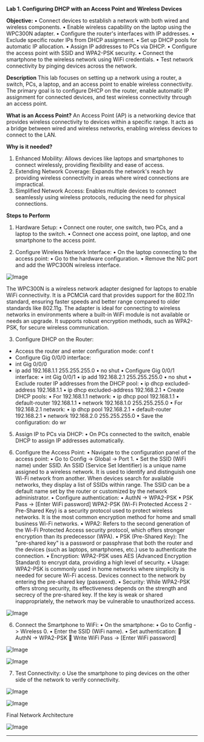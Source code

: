 **Lab 1. Configuring DHCP with an Access Point and Wireless Devices**

**Objective:**
•	Connect devices to establish a network with both wired and wireless components.
•	Enable wireless capability on the laptop using the WPC300N adapter.
•	Configure the router's interfaces with IP addresses.
•	Exclude specific router IPs from DHCP assignment.
•	Set up DHCP pools for automatic IP allocation.
•	Assign IP addresses to PCs via DHCP.
•	Configure the access point with SSID and WPA2-PSK security.
•	Connect the smartphone to the wireless network using WiFi credentials.
•	Test network connectivity by pinging devices across the network.

**Description**
This lab focuses on setting up a network using a router, a switch, PCs, a laptop, and an access point to enable wireless connectivity. The primary goal is to configure DHCP on the router, enable automatic IP assignment for connected devices, and test wireless connectivity through an access point.

**What is an Access Point?**
An Access Point (AP) is a networking device that provides wireless connectivity to devices within a specific range. It acts as a bridge between wired and wireless networks, enabling wireless devices to connect to the LAN.

**Why is it needed?**
1.	Enhanced Mobility: Allows devices like laptops and smartphones to connect wirelessly, providing flexibility and ease of access.
2.	Extending Network Coverage: Expands the network's reach by providing wireless connectivity in areas where wired connections are impractical.
3.	Simplified Network Access: Enables multiple devices to connect seamlessly using wireless protocols, reducing the need for physical connections.

**Steps to Perform**
1.	Hardware Setup:
•	Connect one router, one switch, two PCs, and a laptop to the switch.
•	Connect one access point, one laptop, and one smartphone to the access point.

2.	Configure Wireless Network Interface:
•	On the laptop connecting to the access point:
•	Go to the hardware configuration.
•	Remove the NIC port and add the WPC300N wireless interface.

![Image](https://github.com/user-attachments/assets/d08d969e-b520-47e0-b491-0e71134ebd73)
 
The WPC300N is a wireless network adapter designed for laptops to enable WiFi connectivity. It is a PCMCIA card that provides support for the 802.11n standard, ensuring faster speeds and better range compared to older standards like 802.11g. The adapter is ideal for connecting to wireless networks in environments where a built-in WiFi module is not available or needs an upgrade. It supports robust encryption methods, such as WPA2-PSK, for secure wireless communication.

3.	Configure DHCP on the Router:
-	Access the router and enter configuration mode: conf t
-	Configure Gig 0/0/0 interface: 
-	int Gig 0/0/0
-	ip add 192.168.1.1 255.255.255.0
•	no shut
•	Configure Gig 0/0/1 interface: 
•	int Gig 0/0/1
•	ip add 192.168.2.1 255.255.255.0
•	no shut
•	Exclude router IP addresses from the DHCP pool:
•	ip dhcp excluded-address 192.168.1.1
•	ip dhcp excluded-address 192.168.2.1
•	Create DHCP pools:
•	For 192.168.1.1 network:
•	ip dhcp pool 192.168.1.1
•	default-router 192.168.1.1
•	network 192.168.1.0 255.255.255.0
•	For 192.168.2.1 network:
•	ip dhcp pool 192.168.2.1
•	default-router 192.168.2.1
•	network 192.168.2.0 255.255.255.0
•	Save the configuration: do wr

5.	Assign IP to PCs via DHCP:
•	On PCs connected to the switch, enable DHCP to assign IP addresses automatically.

6.	Configure the Access Point:
•	Navigate to the configuration panel of the access point:
•	Go to Config -> Global -> Port 1.
•	Set the SSID (WiFi name) under SSID.
An SSID (Service Set Identifier) is a unique name assigned to a wireless network. It is used to identify and distinguish one Wi-Fi network from another. When devices search for available networks, they display a list of SSIDs within range. The SSID can be a default name set by the router or customized by the network administrator.
•	Configure authentication: 
•	AuthN -> WPA2-PSK
•	PSK Pass -> [Enter WiFi password]
WPA2-PSK (Wi-Fi Protected Access 2 - Pre-Shared Key) is a security protocol used to protect wireless networks. It is the most common encryption method for home and small business Wi-Fi networks.
•	WPA2: Refers to the second generation of the Wi-Fi Protected Access security protocol, which offers stronger encryption than its predecessor (WPA).
•	PSK (Pre-Shared Key): The "pre-shared key" is a password or passphrase that both the router and the devices (such as laptops, smartphones, etc.) use to authenticate the connection.
•	Encryption: WPA2-PSK uses AES (Advanced Encryption Standard) to encrypt data, providing a high level of security.
•	Usage: WPA2-PSK is commonly used in home networks where simplicity is needed for secure Wi-Fi access. Devices connect to the network by entering the pre-shared key (password).
•	Security: While WPA2-PSK offers strong security, its effectiveness depends on the strength and secrecy of the pre-shared key. If the key is weak or shared inappropriately, the network may be vulnerable to unauthorized access.

![Image](https://github.com/user-attachments/assets/049ae6e5-4a6f-485c-87bc-19fb518eaef6)
 
6.	Connect the Smartphone to WiFi:
•	On the smartphone:
•	Go to Config -> Wireless 0.
•	Enter the SSID (WiFi name).
•	Set authentication:
	AuthN -> WPA2-PSK
	Write WiFi Pass -> [Enter WiFi password]

![Image](https://github.com/user-attachments/assets/9db226cb-29f8-476c-9366-a5fac6fcfa02)

![Image](https://github.com/user-attachments/assets/8e38defe-175e-46bd-9117-892a475003dc)
 
7.	Test Connectivity:
o	Use the smartphone to ping devices on the other side of the network to verify connectivity.
 
![Image](https://github.com/user-attachments/assets/3361fc20-de4a-4d2a-b733-fbf8086ed9ba)

![Image](https://github.com/user-attachments/assets/3b205bb3-7cc1-432b-86bd-0c9c58c41ce9)

Final Network Architecture

 ![Image](https://github.com/user-attachments/assets/64381fd7-2f6b-4f7f-9f0f-cbb2b68296ac)
________________________________________


